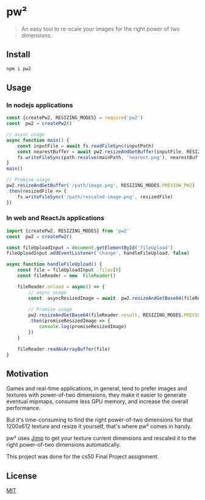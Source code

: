 
# pw²

> An easy tool to re-scale your images for the right power of two dimensions.

## Install

```bash
npm i pw2
```

## Usage

### In nodejs applications
```javascript
const {createPw2, RESIZING_MODES} = require('pw2')
const  pw2 = createPw2()

// async usage 
async function main() {
	const inputFile = await fs.readFileSync(inputPath)
	const nearestBuffer = await pw2.resizeAndGetBuffer(inputFile, RESIZING_MODES.NEAREST_PW2)
	fs.writeFileSync(path.resolve(mainPath, 'nearest.png'), nearestBuffer)
}
main()

// Promise usage
pw2.resizeAndGetBuffer('/path/image.png', RESIZING_MODES.PREVIOW_PW2)
.then(resizedFile => {
	fs.writeFileSync('/path/rescaled-image.png', resizedFile)
})
```

### In web and ReactJs applications
```javascript
import {createPw2, RESIZING_MODES} from 'pw2'
const  pw2 = createPw2()

const fileUploadInput = document.getElementById('fileUpload')
fileUploadInput.addEventListener('change', handleFileUpload, false)

async function handleFileUpload() {
	const file = fileUploadInput .files[0]
	const fileReader = new  FileReader()

	fileReader.onload = async() => {
		// async usage
		const  asyncResizedImage = await  pw2.resizeAndGetBase64(fileReader.result, RESIZING_MODES.NEAREST_PW2)
		
		// Promise usage
		pw2.resizeAndGetBase64(fileReader.result, RESIZING_MODES.PREVIOW_PW2)
		.then(promiseResizedImage => {
			console.log(promiseResizedImage)
		})
	}

	fileReader.readAsArrayBuffer(file)
}
```

## Motivation
Games and real-time applications, in general, tend to prefer images and textures with power-of-two dimensions, they make it easier to generate eventual mipmaps, consume less GPU memory, and increase the overall performance.

But it's time-consuming to find the right power-of-two dimensions for that 1200x612 texture and resize it yourself, that's where pw² comes in handy.

pw² uses [Jimp](https://github.com/oliver-moran/jimp/) to get your texture current dimensions and rescaled it to the right power-of-two dimensions automatically.

This project was done for the cs50  Final Project assignment.

## License

[MIT](https://github.com/jordyhenry/pw2/blob/master/LICENSE)